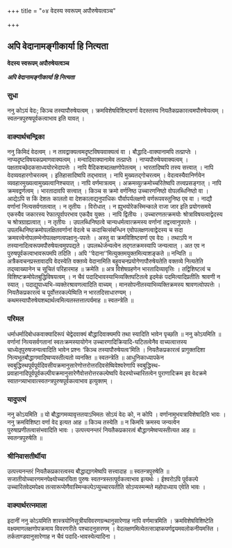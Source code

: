 +++
title = "०४ वेदस्य स्वरूपम् अपौरुषेयत्वञ्च"

+++


## अपि वेदानामङ्गीकार्या हि नित्यता

**वेदस्य स्वरूपम् अपौरुषेयत्वञ्च**

***अपि वेदानामङ्गीकार्या हि नित्यता***

### **सुधा**

ननु कोऽयं वेदः; किञ्च तस्यापौरुषेयत्वम् । क्रमविशेषविशिष्टवर्णा वेदस्तस्य नियतैकप्रकारत्वमपौरुषेयत्वम् । स्वतन्त्रपुरुषपूर्वकत्वाभाव इति यावत् ।

### **वाक्यार्थचन्द्रिका**

ननु किमिदं वेदत्वम् । न तावद्वाक्यत्वमदृष्टविषयवाक्यत्वं वा । बौद्धादि-वाक्यानामपि तत्प्राप्तेः । नाप्यदृष्टविषयकप्रमाणवाक्यत्वम् । मन्वादिवाक्यानामेव तत्प्राप्तेः । नाप्यपौरुषेयवाक्यत्वम् । पक्षतावच्छेदकसाध्ययोरभेदापत्तेः । नापि वैदिकशब्दलक्षणोपेतत्वम् । भारतादिष्वपि तस्य सत्त्वात् । नापि वेदव्यवहारगोचरत्वम् । इतिहासादिष्वपि तद्भावात् । नापि मुख्यतद्गोचरत्वम् । वेदत्वस्यैवानिर्णयेन व्यवहारमुख्यत्वामुख्यत्वानिश्चयात् । नापि वर्णमात्रत्वम् । अक्रमव्युत्क्रमोच्चरितेष्वपि तत्त्वप्रसङ्गात् । नापि क्रमवद्वर्णत्वम् । भारतादावपि सत्त्वात् । किञ्च स क्रमो वर्णनिष्ठ उच्चारणनिष्ठो वोपलब्धिनिष्ठो वा । आद्येऽपि स किं देशतः कालतो वा देशकालाद्यनुपाधिकः पौर्वापर्यलक्षणो वर्णरूपवस्तुनिष्ठ एव वा । नाद्यौ वर्णानां नित्यसर्वगतत्वात् । न तृतीयः । विरोधात् । न ह्युभयोरेकस्मिन्काले राजा जार इति प्रयोगसमये एकस्यैव जकारस्य रेफात्पूर्वापरभाव एकदैव युक्तः । नापि द्वितीयः । उच्चारणतत्क्रमयोः श्रोत्राविषयत्वाद्वेदस्य च श्रोत्रग्राह्यत्वात् । न तृतीयः । उपलब्धिनिष्ठत्वे चान्यधर्मत्वात्क्रमस्य वर्णानां तद्वत्त्वानुपपत्तेः । उपलब्धिनिष्ठक्रमोपलक्षितवर्णानां वेदत्वे च कदाचित्संबन्धिन एवोपलक्षणत्वाद्वेदस्य च सदा क्रमवत्त्वेनोपलम्भेनोपलक्षणत्वपक्षानु-पपत्तेः । अस्तु वा क्रमविशिष्टवर्णा एव वेदः । तथाऽपि न तस्यानादित्वरूपमपौरुषेयत्वमुपपद्यते । उपलब्धेर्जन्यत्वेन तद्गतक्रमस्यापि जन्यत्वात् । अत एव न पुरुषपूर्वकत्वाभावरूपमपि तदिति । अपि ‘‘वेदाना’’मित्युक्तमयुक्तमित्याशङ्कते ॥ नन्विति ॥ अत्रैकवचनप्रस्तावादपि वेदस्येति वक्तव्ये वेदानामिति बहुवचनप्रयोगेणापौरुषेयतेति वक्तव्ये नित्यतेति तद्य्वाख्यानेन च सूचितं परिहारमाह ॥ क्रमेति ॥ अत्र विशेषग्रहणेन भारतादिव्यावृत्तिः । तद्विशिष्टत्वं च विशिष्टक्रमोपेतबुद्धिविषयत्वम् । न चैवं पदादिभावस्याभिव्यक्तिघटितत्वे इदमेकं पदमित्यादिप्रतीतिः श्रावणी न स्यात् । पदाद्युपाध्यभि-व्यक्तेरश्रावणत्वादिति वाच्यम् । मानसोपनीतस्याभिव्यक्तिक्रमस्य श्रावणत्वोपपत्तेः । नियतैकप्रकारत्वं च पूर्वोत्तरकल्पेष्विति न भारतदिसाधारण्यम् । कथमस्यापौरुषेयशब्दार्थत्वमित्यतस्तत्तात्पर्यमाह ॥ स्वतन्त्रेति ॥

### **परिमल**

धर्माधर्मादिबोधकवाक्यादिरूपं चेद्वेदवाक्यं बौद्धादिवाक्यमपि तथा स्यादिति भावेन पृच्छति ॥ ननु कोऽयमिति ॥ वर्णानां नित्यसर्वगतानां स्वतःक्रमस्यायोगेन उच्चारणादिक्रियादि-घटितत्वेनैव वाच्यत्वात्तस्य चाध्येतृपुरुषजन्यत्वादिति भावेन प्रश्नः ‘किञ्च तस्यापौरुषेयत्व’मिति । नियतैकप्रकारत्वं प्रागुक्तदिशा नित्यभूतबौद्धागमादिष्वप्यस्तीत्यतो व्यनक्ति ॥ स्वतन्त्रेति ॥ आधुनिकाध्यापकेन स्वबुद्धिस्थपूर्वपूर्वदिवसीयक्रमानुसारेणोत्तरोत्तरदिवसेष्विवेश्वरेणापि स्वबुद्धिस्थ-प्रवाहानादिपूर्वपूर्वकल्पीयक्रमानुसारेणैवोत्तरोत्तरकल्पेष्वपि वेदस्योच्चारितत्वेन पुराणादिक्रम इव वेदक्रमे स्वातन्त्र्याभावात्स्वतन्त्रपुरुषपूर्वकत्वाभाव इत्युक्तम् ।

### **यादुपत्यं**

ननु कोऽयमिति ॥ यो बौद्धागमव्यावृत्ततयाऽभिमतः सोऽयं वेदः को, न कोपि । वर्णानामुभयत्राविशेषादिति भावः । ननु क्रमविशिष्टा वर्णा वेद इत्यत आह ॥ किञ्च तस्येति ॥ न किमपि क्रमस्य जन्यत्वेन पुरुषाप्रणीतत्वासंभवादिति भावः । उत्पत्त्यनन्तरं नियतैकप्रकारत्वं बौद्धागमेष्वप्यस्तीत्यत आह ॥ स्वतन्त्रपुरुषेति ॥

### **श्रीनिवासतीर्थीया**

उत्पत्त्यनन्तरं नियतैकप्रकारत्वस्य बौद्धाद्यागमेष्वपि सत्त्वादाह ॥ स्वतन्त्रपुरुषेति ॥ सजातीयोच्चारणमनपेक्ष्योच्चारयिता पुरुषः स्वतन्त्रस्तत्पूर्वकत्वाभाव इत्यर्थः । ईश्वरोऽपि पूर्वकल्पे उच्चारितवेदमपेक्ष्य तत्सारूप्येणैवास्मिन्कल्पेऽप्युच्चारयतीति सोऽप्यस्मन्मते महोपाध्याय एवेति भावः ।

### **वाक्यार्थरत्नमाला**

इदानीं ननु कोऽयमिति शास्त्रयोनिसूत्रीयविवरणग्रन्थानुसारेणाह नापि वर्णमात्रमिति । क्रमविशेषविशिष्टेति वक्ष्यमाणलक्षणोपक्रमाय विवरणरीतेः पश्चादनुसरणम् । वेदलक्षणमित्येतत्सञ्ज्ञकपर्णद्वयमवलोकनीयमस्ति । तर्कताण्डवानुसारेणाह न चैवं पदादि-भावस्येत्यादिना ।

